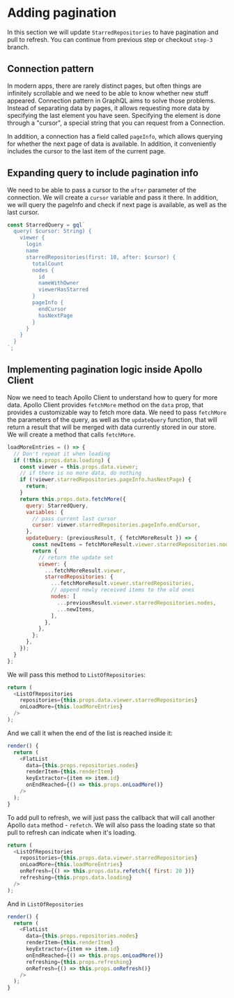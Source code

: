 # Adding pagination

In this section we will update `StarredRepositories` to have pagination and
pull to refresh. You can continue from previous step or checkout `step-3`
branch.

## Connection pattern

In modern apps, there are rarely distinct pages, but often things are infinitely
scrollable and we need to be able to know whether new stuff appeared. Connection
pattern in GraphQL aims to solve those problems. Instead of separating data
by pages, it allows requesting more data by specifying the last element you have
seen. Specifying the element is done through a "cursor", a special string that
you can request from a Connection.

In addition, a connection has a field called `pageInfo`, which allows querying
for whether the next page of data is available. In addition, it conveniently
includes the cursor to the last item of the current page.

## Expanding query to include pagination info

We need to be able to pass a cursor to the `after` parameter of the connection.
We will create a `cursor` variable and pass it there. In addition, we will query
the pageInfo and check if next page is available, as well as the last cursor.

```js
const StarredQuery = gql`
  query( $cursor: String) {
    viewer {
      login
      name
      starredRepositories(first: 10, after: $cursor) {
        totalCount
        nodes {
          id
          nameWithOwner
          viewerHasStarred
        }
        pageInfo {
          endCursor
          hasNextPage
        }
      }
    }
  }
`;
```

## Implementing pagination logic inside Apollo Client

Now we need to teach Apollo Client to understand how to query for more data.
Apollo Client provides `fetchMore` method on the `data` prop, that provides a
customizable way to fetch more data. We need to pass `fetchMore` the parameters
of the query, as well as the `updateQuery` function, that will return a result
that will be merged with data currently stored in our store. We will create a
method that calls `fetchMore`.

```js
loadMoreEntries = () => {
  // Don't repeat it when loading
  if (!this.props.data.loading) {
    const viewer = this.props.data.viewer;
    // if there is no more data, do nothing
    if (!viewer.starredRepositories.pageInfo.hasNextPage) {
      return;
    }
    return this.props.data.fetchMore({
      query: StarredQuery,
      variables: {
        // pass current last cursor
        cursor: viewer.starredRepositories.pageInfo.endCursor,
      },
      updateQuery: (previousResult, { fetchMoreResult }) => {
        const newItems = fetchMoreResult.viewer.starredRepositories.nodes;
        return {
          // return the update set
          viewer: {
            ...fetchMoreResult.viewer,
            starredRepositories: {
              ...fetchMoreResult.viewer.starredRepositories,
              // append newly received items to the old ones
              nodes: [
                ...previousResult.viewer.starredRepositories.nodes,
                ...newItems,
              ],
            },
          },
        };
      },
    });
  }
};
```

We will pass this method to `ListOfRepositories`:

```js
return (
  <ListOfRepositories
    repositories={this.props.data.viewer.starredRepositories}
    onLoadMore={this.loadMoreEntries}
  />
);
```

And we call it when the end of the list is reached inside it:

```js
render() {
  return (
    <FlatList
      data={this.props.repositories.nodes}
      renderItem={this.renderItem}
      keyExtractor={item => item.id}
      onEndReached={() => this.props.onLoadMore()}
    />
  );
}
```

To add pull to refresh, we will just pass the callback that will call another
Apollo `data` method - `refetch`. We will also pass the loading state so that
pull to refresh can indicate when it's loading.

```js
return (
  <ListOfRepositories
    repositories={this.props.data.viewer.starredRepositories}
    onLoadMore={this.loadMoreEntries}
    onRefresh={() => this.props.data.refetch({ first: 20 })}
    refreshing={this.props.data.loading}
  />
);
```

And in `ListOfRepositories`

```js
render() {
  return (
    <FlatList
      data={this.props.repositories.nodes}
      renderItem={this.renderItem}
      keyExtractor={item => item.id}
      onEndReached={() => this.props.onLoadMore()}
      refreshing={this.props.refreshing}
      onRefresh={() => this.props.onRefresh()}
    />
  );
}
```

